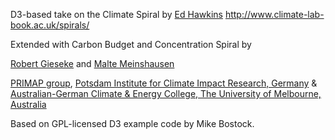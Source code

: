 D3-based take on the Climate Spiral by [Ed Hawkins](https://twitter.com/ed_hawkins)
<http://www.climate-lab-book.ac.uk/spirals/>

Extended with Carbon Budget and Concentration Spiral by

[Robert Gieseke](https://www.pik-potsdam.de/members/gieseke)
and [Malte Meinshausen](https://twitter.com/meinshausen)

[PRIMAP group](https://www.pik-potsdam.de/research/climate-impacts-and-vulnerabilities/research/rd2-flagship-projects/primap/primap),
[Potsdam Institute for Climate Impact Research, Germany](https://pik-potsdam.de) &
[Australian-German Climate & Energy College, The University of Melbourne, Australia](http://www.climate-energy-college.net/)

Based on GPL-licensed D3 example code by Mike Bostock.
